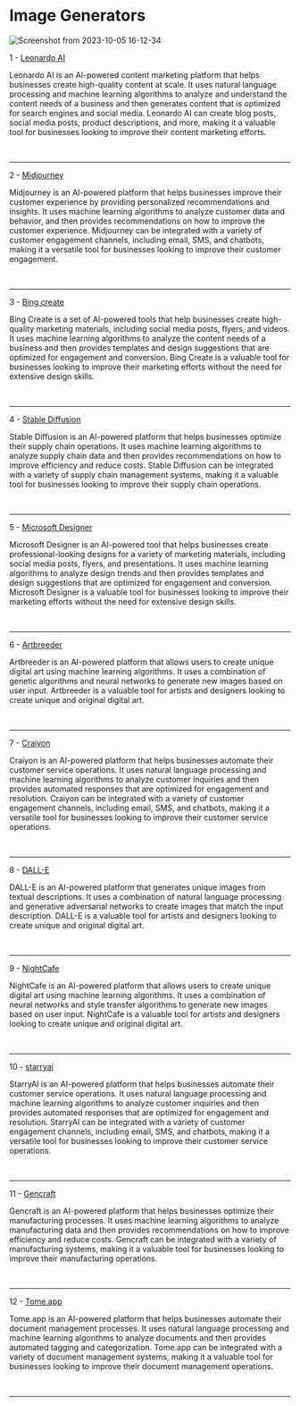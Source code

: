 <h1>
  Image Generators
</h1>

![Screenshot from 2023-10-05 16-12-34](https://github.com/echoWebNerds/Dev-Bookmarks/assets/122268379/a474edcf-4d07-41a9-b439-37828846f39c)


   1 - <a href="https://www.googleadservices.com/">Leonardo AI</a>
   <p>
     Leonardo AI is an AI-powered content marketing platform that helps businesses create high-quality content at scale. It uses natural language processing and machine learning algorithms to analyze and understand the content needs of a business and then generates content that is optimized for search engines and social media. Leonardo AI can create blog posts, social media posts, product descriptions, and more, making it a valuable tool for businesses looking to improve their content marketing efforts.
   </p>
   <br><hr>
    2 - <a href="https://www.midjourney.com/">Midjourney</a>
    <p>
      Midjourney is an AI-powered platform that helps businesses improve their customer experience by providing personalized recommendations and insights. It uses machine learning algorithms to analyze customer data and behavior, and then provides recommendations on how to improve the customer experience. Midjourney can be integrated with a variety of customer engagement channels, including email, SMS, and chatbots, making it a versatile tool for businesses looking to improve their customer engagement.
    </p>
    <br><hr>
    3 - <a href="https://www.bing.com/create">Bing create</a> 
    <p>
      Bing Create is a set of AI-powered tools that help businesses create high-quality marketing materials, including social media posts, flyers, and videos. It uses machine learning algorithms to analyze the content needs of a business and then provides templates and design suggestions that are optimized for engagement and conversion. Bing Create is a valuable tool for businesses looking to improve their marketing efforts without the need for extensive design skills.
    </p>
    <br><hr>
    4 - <a href="https://stablediffusionweb.com/">Stable Diffusion</a>
    <p>
      Stable Diffusion is an AI-powered platform that helps businesses optimize their supply chain operations. It uses machine learning algorithms to analyze supply chain data and then provides recommendations on how to improve efficiency and reduce costs. Stable Diffusion can be integrated with a variety of supply chain management systems, making it a valuable tool for businesses looking to improve their supply chain operations.
    </p>
    <br><hr>
    5 - <a href="https://designer.microsoft.com/">Microsoft Designer</a>
    <p>
      Microsoft Designer is an AI-powered tool that helps businesses create professional-looking designs for a variety of marketing materials, including social media posts, flyers, and presentations. It uses machine learning algorithms to analyze design trends and then provides templates and design suggestions that are optimized for engagement and conversion. Microsoft Designer is a valuable tool for businesses looking to improve their marketing efforts without the need for extensive design skills.
    </p>
    <br><hr>
    6 - <a href="https://www.artbreeder.com/">Artbreeder</a>
    <p>
      Artbreeder is an AI-powered platform that allows users to create unique digital art using machine learning algorithms. It uses a combination of genetic algorithms and neural networks to generate new images based on user input. Artbreeder is a valuable tool for artists and designers looking to create unique and original digital art.
    </p>
    <br><hr>
    7 - <a href="https://www.craiyon.com/">Craiyon</a>
    <p>
      Craiyon is an AI-powered platform that helps businesses automate their customer service operations. It uses natural language processing and machine learning algorithms to analyze customer inquiries and then provides automated responses that are optimized for engagement and resolution. Craiyon can be integrated with a variety of customer engagement channels, including email, SMS, and chatbots, making it a versatile tool for businesses looking to improve their customer service operations.
    </p>
    <br><hr>
    8 - <a href="https://openai.com/dall-e-2">DALL-E</a>
    <p>
      DALL-E is an AI-powered platform that generates unique images from textual descriptions. It uses a combination of natural language processing and generative adversarial networks to create images that match the input description. DALL-E is a valuable tool for artists and designers looking to create unique and original digital art.
    </p>
    <br><hr>
    9 - <a href="https://creator.nightcafe.studio/">NightCafe</a>
    <p>
      NightCafe is an AI-powered platform that allows users to create unique digital art using machine learning algorithms. It uses a combination of neural networks and style transfer algorithms to generate new images based on user input. NightCafe is a valuable tool for artists and designers looking to create unique and original digital art.
    </p><br><hr>
    10 - <a href="https://starryai.com/">starryai</a>
    <p>
      StarryAI is an AI-powered platform that helps businesses automate their customer service operations. It uses natural language processing and machine learning algorithms to analyze customer inquiries and then provides automated responses that are optimized for engagement and resolution. StarryAI can be integrated with a variety of customer engagement channels, including email, SMS, and chatbots, making it a versatile tool for businesses looking to improve their customer service operations.
    </p>
    <br><hr>
    11 - <a href="https://gencraft.com/?olm=true">Gencraft</a>
    <p>
      Gencraft is an AI-powered platform that helps businesses optimize their manufacturing processes. It uses machine learning algorithms to analyze manufacturing data and then provides recommendations on how to improve efficiency and reduce costs. Gencraft can be integrated with a variety of manufacturing systems, making it a valuable tool for businesses looking to improve their manufacturing operations.
    </p>
    <br><hr>
    12 - <a href="https://tome.app/">Tome.app</a>
    <p>
      Tome.app is an AI-powered platform that helps businesses automate their document management processes. It uses natural language processing and machine learning algorithms to analyze documents and then provides automated tagging and categorization. Tome.app can be integrated with a variety of document management systems, making it a valuable tool for businesses looking to improve their document management operations.
    </p>
    <br><hr>
